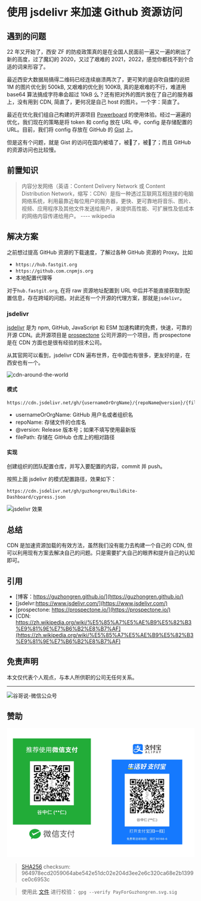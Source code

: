 # 使用 jsdelivr 来加速 Github 资源访问


## 遇到的问题

22 年又开始了，西安 ZF 的防疫政策真的是在全国人民面前一遍又一遍的刷出了新的高度，过了魔幻的 2020，又过了艰难的 2021，2022，感觉你都找不到个合适的词来形容了。

最近西安大数据局搞得二维码已经连续崩溃两次了，更可笑的是自吹自擂的说把 1M 的图片优化到 500kB, 又艰难的优化到 100KB, 真的是艰难的不行，难道用 base64 算法搞成字符串会超过 10kB 么？还有把对外的图片放在了自己的服务器上，没有用到 CDN, 简直了，更何况是自己 host 的图片。一个字：简直了。

最近在优化我们组自己构建的开源项目 [Powerboard](https://github.com/Apollo-for-fun/Powerboard) 的使用体验。经过一遍遍的优化，我们现在的策略是将 token 和 config 放在 URL 中，config 是存储配置的 URL。目前，我们将 config 存放在 GitHub 的 [Gist](https://gist.github.com/) 上。

但是这有个问题，就是 Gist 的访问在国内被墙了，被🧱了，被🧱了；而且 GitHub 的资源访问也比较慢。

## 前置知识

> 内容分发网络（英语：Content Delivery Network 或 Content Distribution Network，缩写：CDN）是指一种透过互联网互相连接的电脑网络系统，利用最靠近每位用户的服务器，更快、更可靠地将音乐、图片、视频、应用程序及其他文件发送给用户，来提供高性能、可扩展性及低成本的网络内容传递给用户。 ---- wikipedia

## 解决方案

之前想过提高 GitHub 资源的下载速度，了解过各种 GitHub 资源的 Proxy。比如
- `https://hub.fastgit.org`
- `https://github.com.cnpmjs.org`
- 本地配置代理等

对于`hub.fastgit.org`, 在将 raw 资源地址配置到 URL 中后并不能直接获取到配置信息，存在跨域的问题。对此还有一个开源的代理方案，那就是`jsdelivr`。

### jsdelivr

[jsdelivr](https://github.com/jsdelivr/jsdelivr) 是为 npm, GitHub, JavaScript 和 ESM 加速构建的免费，快速，可靠的开源 CDN。此开源项目是 [prospectone](https://prospectone.io/) 公司开源的一个项目，而 prospectone 是在 CDN 方面也是很有经验的技术公司。

从其官网可以看到，jsdelivr CDN 遍布世界，在中国也有很多，更友好的是，在西安也有一个。

![cdn-around-the-world](https://cdn.jsdelivr.net/gh/guzhongren/picx-images-hosting@master/cdn/cdn-around-the-world.12nesnyias8w.webp)

#### 模式

```
https://cdn.jsdelivr.net/gh/{usernameOrOrgName}/{repoName@version}/{filePath}
```

- usernameOrOrgName: GitHub 用户名或者组织名
- repoName: 存储文件的仓库名
- @version: Release 版本号；如果不填写使用最新版
- filePath: 存储在 GitHub 仓库上的相对路径

#### 实现

创建组织的团队配置仓库，并写入要配置的内容，commit 并 push。

按照上面 jsdelivr 的模式配置路径，效果如下：

```
https://cdn.jsdelivr.net/gh/guzhongren/Buildkite-Dashboard/cypress.json
```

![jsdelivr 效果](https://cdn.jsdelivr.net/gh/guzhongren/picx-images-hosting@master/cdn/cdn-github-data.5f2n2k3it68.webp)

## 总结

CDN 是加速资源加载的有效方法，虽然我们没有能力去构建一个自己的 CDN, 但可以利用现有方案去解决自己的问题。只是需要扩大自己的眼界和提升自己的认知即可。

## 引用

* [博客：https://guzhongren.github.io/](https://guzhongren.github.io/)
* [jsdelvr:https://www.jsdelivr.com/](https://www.jsdelivr.com/)
* [prospectone: https://prospectone.io/](https://prospectone.io/)
* [CDN: https://zh.wikipedia.org/wiki/%E5%85%A7%E5%AE%B9%E5%82%B3%E9%81%9E%E7%B6%B2%E8%B7%AF](https://zh.wikipedia.org/wiki/%E5%85%A7%E5%AE%B9%E5%82%B3%E9%81%9E%E7%B6%B2%E8%B7%AF)

## 免责声明

本文仅代表个人观点，与本人所供职的公司无任何关系。

----
![谷哥说-微信公众号](https://cdn.jsdelivr.net/gh/guzhongren/data-hosting@master/20210819/wechat.ae9zxgscqcg.png)


## 赞助

![PayForGuzhongren](/images/pay/PayForGuzhongren.svg)
> [SHA256](https://emn178.github.io/online-tools/sha256_checksum.html) checksum: 964978ecd2059064abe542e51dc02e204d3ee2e6c320ca68e2b1399ce0c6953c

> 使用此 [文件](https://guzhongren.github.io/images/pay/payforguzhongren.svg.sig) 进行校验： `gpg --verify PayForGuzhongren.svg.sig`

